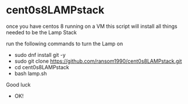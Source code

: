 # cent0s8LAMPstack

once you have centos 8 running on a VM
this script will install all things needed to be
the
Lamp Stack

run the following commands to turn the Lamp on
- sudo dnf install git -y
- sudo git clone https://github.com/ransom1990/cent0s8LAMPstack.git
- cd cent0s8LAMPstack
- bash lamp.sh

Good luck

- OK!
